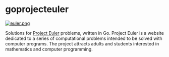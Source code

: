 # goprojecteuler

[![euler.png](https://s9.postimg.org/6ht9oktpb/euler.png)](https://postimg.org/image/pmwiyc8d7/)

Solutions for [Project Euler](https://projecteuler.net/) problems, written in Go. Project Euler is a website dedicated to a series of computational problems intended to be solved with computer programs. The project attracts adults and students interested in mathematics and computer programming.